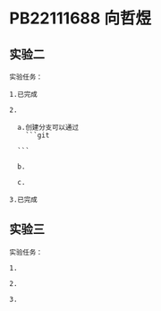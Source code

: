 # PB22111688 向哲煜

## 实验二

    实验任务：

    1.已完成

    2.

      a.创建分支可以通过
        ```git

      ```

      b.

      c.

    3.已完成

## 实验三

    实验任务：

    1.

    2.

    3.
